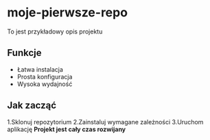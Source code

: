 # moje-pierwsze-repo
To jest przykładowy opis projektu
## Funkcje
- Łatwa instalacja
- Prosta konfiguracja
- Wysoka wydajność
## Jak zacząć
1.Sklonuj repozytorium
2.Zainstaluj wymagane zależności
3.Uruchom aplikację
**Projekt jest cały czas rozwijany**
